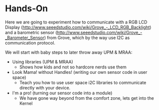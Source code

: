 # Hands-On

Here we are going to experiment  how to communicate with a RGB LCD Display (http://www.seeedstudio.com/wiki/Grove_-_LCD_RGB_Backlight) and a barometric sensor (http://www.seeedstudio.com/wiki/Grove_-_Barometer_Sensor) from Grove, which by the way use I2C  as  communication protocol.

We will start with baby steps to later throw away UPM & MRAA:

* Using libraries (UPM & MRAA)
  * Shows how kids and not so hardcore nerds use them
* Look Mama! without Handles! (writing our own sensor code in user space)
  * Teach you how to use user space i2C  libraries to communicate directly with your device.
* I'm a pro! (turning our sensor code into a module)
  * We have gone way beyond from the comfort zone, lets get into the Kernel
